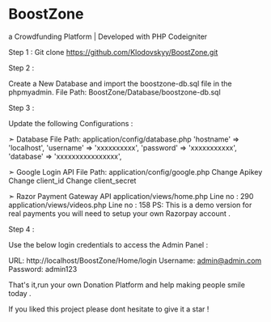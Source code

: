 # BoostZone
a Crowdfunding Platform | Developed with PHP Codeigniter

Step 1 :
Git clone https://github.com/Klodovskyy/BoostZone.git

Step 2 : 

Create a New Database and import the boostzone-db.sql file in the phpmyadmin.
File Path: BoostZone/Database/boostzone-db.sql

Step 3 :

Update the following Configurations :

➣ Database
File Path: application/config/database.php
'hostname' => 'localhost',
'username' => 'xxxxxxxxxx',
'password' => 'xxxxxxxxxxx',
'database' => 'xxxxxxxxxxxxxxxx',

➣ Google Login API
File Path: application/config/google.php
Change Apikey
Change client_id
Change client_secret

➣ Razor Payment Gateway API
application/views/home.php
Line no : 290
application/views/videos.php
Line no : 158
PS: This is a demo version for real payments you will need to setup your own Razorpay account . 

Step 4 :

Use the below login credentials to access the Admin Panel : 

URL: http://localhost/BoostZone/Home/login
Username: admin@admin.com
Password: admin123


That's it,run your own Donation Platform and help making people smile today .


If you liked this project please dont hesitate to give it a star ! 
